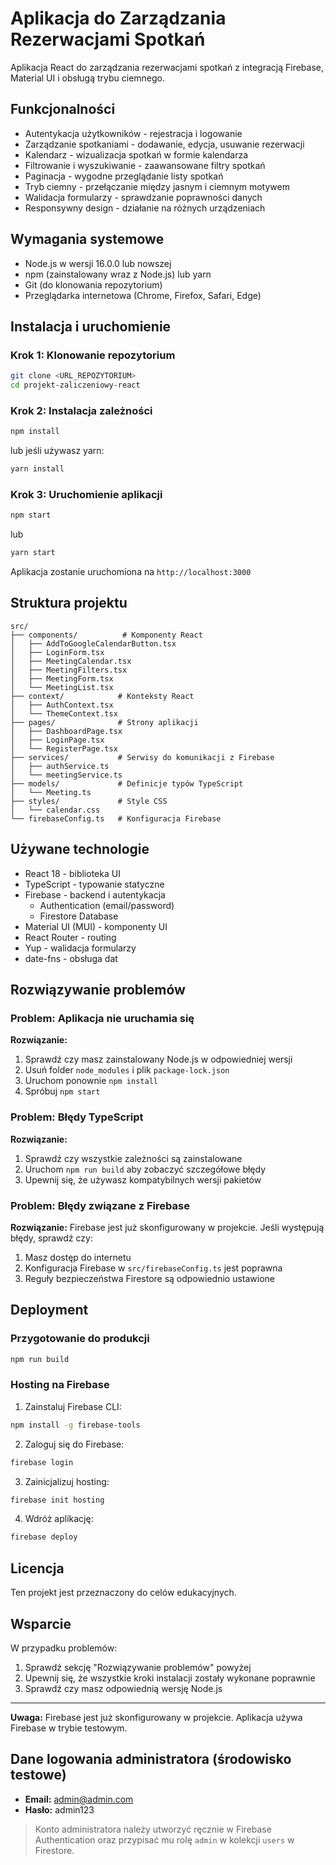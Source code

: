# Aplikacja do Zarządzania Rezerwacjami Spotkań

Aplikacja React do zarządzania rezerwacjami spotkań z integracją Firebase, Material UI i obsługą trybu ciemnego.

## Funkcjonalności

- Autentykacja użytkowników - rejestracja i logowanie
- Zarządzanie spotkaniami - dodawanie, edycja, usuwanie rezerwacji
- Kalendarz - wizualizacja spotkań w formie kalendarza
- Filtrowanie i wyszukiwanie - zaawansowane filtry spotkań
- Paginacja - wygodne przeglądanie listy spotkań
- Tryb ciemny - przełączanie między jasnym i ciemnym motywem
- Walidacja formularzy - sprawdzanie poprawności danych
- Responsywny design - działanie na różnych urządzeniach

## Wymagania systemowe

- Node.js w wersji 16.0.0 lub nowszej
- npm (zainstalowany wraz z Node.js) lub yarn
- Git (do klonowania repozytorium)
- Przeglądarka internetowa (Chrome, Firefox, Safari, Edge)

## Instalacja i uruchomienie

### Krok 1: Klonowanie repozytorium

```bash
git clone <URL_REPOZYTORIUM>
cd projekt-zaliczeniowy-react
```

### Krok 2: Instalacja zależności

```bash
npm install
```

lub jeśli używasz yarn:

```bash
yarn install
```

### Krok 3: Uruchomienie aplikacji

```bash
npm start
```

lub

```bash
yarn start
```

Aplikacja zostanie uruchomiona na `http://localhost:3000`

## Struktura projektu

```
src/
├── components/          # Komponenty React
│   ├── AddToGoogleCalendarButton.tsx
│   ├── LoginForm.tsx
│   ├── MeetingCalendar.tsx
│   ├── MeetingFilters.tsx
│   ├── MeetingForm.tsx
│   └── MeetingList.tsx
├── context/            # Konteksty React
│   ├── AuthContext.tsx
│   └── ThemeContext.tsx
├── pages/              # Strony aplikacji
│   ├── DashboardPage.tsx
│   ├── LoginPage.tsx
│   └── RegisterPage.tsx
├── services/           # Serwisy do komunikacji z Firebase
│   ├── authService.ts
│   └── meetingService.ts
├── models/             # Definicje typów TypeScript
│   └── Meeting.ts
├── styles/             # Style CSS
│   └── calendar.css
└── firebaseConfig.ts   # Konfiguracja Firebase
```

## Używane technologie

- React 18 - biblioteka UI
- TypeScript - typowanie statyczne
- Firebase - backend i autentykacja
  - Authentication (email/password)
  - Firestore Database
- Material UI (MUI) - komponenty UI
- React Router - routing
- Yup - walidacja formularzy
- date-fns - obsługa dat

## Rozwiązywanie problemów

### Problem: Aplikacja nie uruchamia się
**Rozwiązanie:**
1. Sprawdź czy masz zainstalowany Node.js w odpowiedniej wersji
2. Usuń folder `node_modules` i plik `package-lock.json`
3. Uruchom ponownie `npm install`
4. Spróbuj `npm start`

### Problem: Błędy TypeScript
**Rozwiązanie:**
1. Sprawdź czy wszystkie zależności są zainstalowane
2. Uruchom `npm run build` aby zobaczyć szczegółowe błędy
3. Upewnij się, że używasz kompatybilnych wersji pakietów

### Problem: Błędy związane z Firebase
**Rozwiązanie:** Firebase jest już skonfigurowany w projekcie. Jeśli występują błędy, sprawdź czy:
1. Masz dostęp do internetu
2. Konfiguracja Firebase w `src/firebaseConfig.ts` jest poprawna
3. Reguły bezpieczeństwa Firestore są odpowiednio ustawione

## Deployment

### Przygotowanie do produkcji

```bash
npm run build
```

### Hosting na Firebase

1. Zainstaluj Firebase CLI:
```bash
npm install -g firebase-tools
```

2. Zaloguj się do Firebase:
```bash
firebase login
```

3. Zainicjalizuj hosting:
```bash
firebase init hosting
```

4. Wdróż aplikację:
```bash
firebase deploy
```

## Licencja

Ten projekt jest przeznaczony do celów edukacyjnych.

## Wsparcie

W przypadku problemów:
1. Sprawdź sekcję "Rozwiązywanie problemów" powyżej
2. Upewnij się, że wszystkie kroki instalacji zostały wykonane poprawnie
3. Sprawdź czy masz odpowiednią wersję Node.js

---

**Uwaga:** Firebase jest już skonfigurowany w projekcie. Aplikacja używa Firebase w trybie testowym.

## Dane logowania administratora (środowisko testowe)

- **Email:** admin@admin.com
- **Hasło:** admin123

> Konto administratora należy utworzyć ręcznie w Firebase Authentication oraz przypisać mu rolę `admin` w kolekcji `users` w Firestore. 